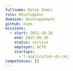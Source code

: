 ```yaml
---
fullname: Malek Zemni
role: Développeur
domaine: Développement
github: mzem
missions:
  - start: 2021-10-20
    end: 2025-06-30
    status: service
    employer: OCTO
    startups:
      - l-application-du-cej
competences: []
---
```

